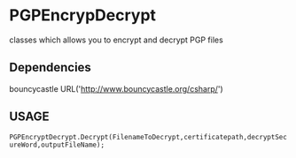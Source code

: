 # PGPEncrypDecrypt
classes which allows you to encrypt and decrypt PGP files

## Dependencies
bouncycastle URL('http://www.bouncycastle.org/csharp/')
 
## USAGE
`PGPEncryptDecrypt.Decrypt(FilenameToDecrypt,certificatepath,decryptSecureWord,outputFileName);`
